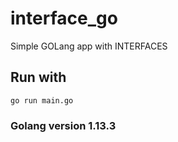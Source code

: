 # interface_go

Simple GOLang app with INTERFACES

## Run with

    go run main.go
    
### Golang version 1.13.3
